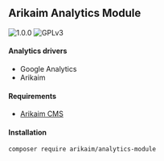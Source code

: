 ## Arikaim Analytics Module
![1.0.0](https://img.shields.io/github/release/arikaim/analytics-module.svg)
![GPLv3](https://img.shields.io/badge/License-GPLv3-blue.svg)

#### Analytics drivers
 * Google Analytics
 * Arikaim 

#### Requirements   
  * [Arikaim CMS](https://github.com/arikaim/arikaim)


#### Installation

```sh
composer require arikaim/analytics-module
```

